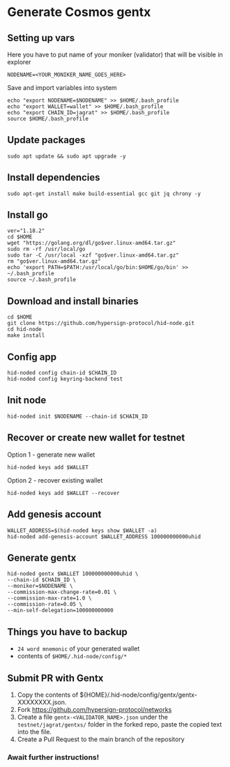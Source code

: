 # Generate Cosmos gentx

## Setting up vars
Here you have to put name of your moniker (validator) that will be visible in explorer
```
NODENAME=<YOUR_MONIKER_NAME_GOES_HERE>
```

Save and import variables into system
```
echo "export NODENAME=$NODENAME" >> $HOME/.bash_profile
echo "export WALLET=wallet" >> $HOME/.bash_profile
echo "export CHAIN_ID=jagrat" >> $HOME/.bash_profile
source $HOME/.bash_profile
```

## Update packages
```
sudo apt update && sudo apt upgrade -y
```

## Install dependencies
```
sudo apt-get install make build-essential gcc git jq chrony -y
```

## Install go
```
ver="1.18.2"
cd $HOME
wget "https://golang.org/dl/go$ver.linux-amd64.tar.gz"
sudo rm -rf /usr/local/go
sudo tar -C /usr/local -xzf "go$ver.linux-amd64.tar.gz"
rm "go$ver.linux-amd64.tar.gz"
echo 'export PATH=$PATH:/usr/local/go/bin:$HOME/go/bin' >> ~/.bash_profile
source ~/.bash_profile
```

## Download and install binaries
```
cd $HOME
git clone https://github.com/hypersign-protocol/hid-node.git
cd hid-node
make install
```

## Config app
```
hid-noded config chain-id $CHAIN_ID
hid-noded config keyring-backend test
```

## Init node
```
hid-noded init $NODENAME --chain-id $CHAIN_ID
```

## Recover or create new wallet for testnet
Option 1 - generate new wallet
```
hid-noded keys add $WALLET
```

Option 2 - recover existing wallet
```
hid-noded keys add $WALLET --recover
```

## Add genesis account
```
WALLET_ADDRESS=$(hid-noded keys show $WALLET -a)
hid-noded add-genesis-account $WALLET_ADDRESS 100000000000uhid
```

## Generate gentx
```
hid-noded gentx $WALLET 100000000000uhid \
--chain-id $CHAIN_ID \
--moniker=$NODENAME \
--commission-max-change-rate=0.01 \
--commission-max-rate=1.0 \
--commission-rate=0.05 \
--min-self-delegation=100000000000
```

## Things you have to backup
- `24 word mnemonic` of your generated wallet
- contents of `$HOME/.hid-node/config/*`

## Submit PR with Gentx
1. Copy the contents of ${HOME}/.hid-node/config/gentx/gentx-XXXXXXXX.json.
2. Fork https://github.com/hypersign-protocol/networks
3. Create a file `gentx-<VALIDATOR_NAME>.json` under the `testnet/jagrat/gentxs/` folder in the forked repo, paste the copied text into the file.
4. Create a Pull Request to the main branch of the repository

### Await further instructions!
